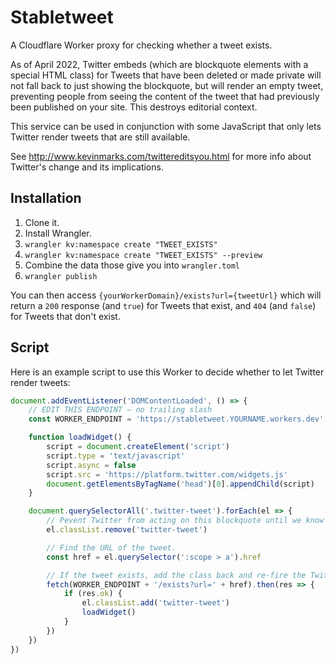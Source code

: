 # Stabletweet

A Cloudflare Worker proxy for checking whether a tweet exists.

As of April 2022, Twitter embeds (which are blockquote elements with a special
HTML class) for Tweets that have been deleted or made private will not fall
back to just showing the blockquote, but will render an empty tweet, preventing
people from seeing the content of the tweet that had previously been published
on your site. This destroys editorial context.

This service can be used in conjunction with some JavaScript that only
lets Twitter render tweets that are still available.

See http://www.kevinmarks.com/twittereditsyou.html for more info about Twitter's
change and its implications.

## Installation

1. Clone it.
2. Install Wrangler.
3. `wrangler kv:namespace create "TWEET_EXISTS"`
4. `wrangler kv:namespace create "TWEET_EXISTS" --preview`
5. Combine the data those give you into `wrangler.toml`
6. `wrangler publish`

You can then access `{yourWorkerDomain}/exists?url={tweetUrl}` which will return
a `200` response (and `true`) for Tweets that exist, and `404` (and `false`) for
Tweets that don't exist.

## Script

Here is an example script to use this Worker to decide whether to let Twitter
render tweets:

```javascript
document.addEventListener('DOMContentLoaded', () => {
	// EDIT THIS ENDPOINT — no trailing slash
	const WORKER_ENDPOINT = 'https://stabletweet.YOURNAME.workers.dev'

	function loadWidget() {
		script = document.createElement('script')
		script.type = 'text/javascript'
		script.async = false
		script.src = 'https://platform.twitter.com/widgets.js'
		document.getElementsByTagName('head')[0].appendChild(script)
	}

	document.querySelectorAll('.twitter-tweet').forEach(el => {
		// Pevent Twitter from acting on this blockquote until we know if the Tweet exists.
		el.classList.remove('twitter-tweet')

		// Find the URL of the tweet.
		const href = el.querySelector(':scope > a').href

		// If the tweet exists, add the class back and re-fire the Twitter widgets JS.
		fetch(WORKER_ENDPOINT + '/exists?url=' + href).then(res => {
			if (res.ok) {
				el.classList.add('twitter-tweet')
				loadWidget()
			}
		})
	})
})
```